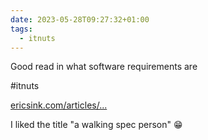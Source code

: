 ```yaml
---
date: 2023-05-28T09:27:32+01:00
tags:
  - itnuts
---
```

Good read in what software requirements are

\#itnuts

[ericsink.com/articles/...](https://ericsink.com/articles/Requirements.html)

I liked the title "a walking spec person" 😁
